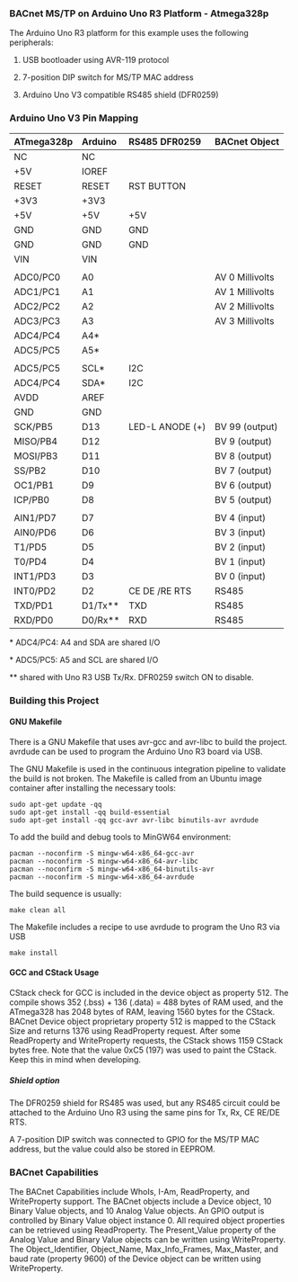 ### BACnet MS/TP on Arduino Uno R3 Platform - Atmega328p

The Arduino Uno R3 platform for this example uses the following peripherals:

1) USB bootloader using AVR-119 protocol

2) 7-position DIP switch for MS/TP MAC address

3) Arduino Uno V3 compatible RS485 shield (DFR0259)

### Arduino Uno V3 Pin Mapping

| ATmega328p  | Arduino     | RS485 DFR0259  | BACnet Object   |
|:------------|:------------|:---------------|:----------------|
| NC          | NC          |                |                 |
| +5V         | IOREF       |                |                 |
| RESET       | RESET       | RST BUTTON     |                 |
| +3V3        | +3V3        |                |                 |
| +5V         | +5V         | +5V            |                 |
| GND         | GND         | GND            |                 |
| GND         | GND         | GND            |                 |
| VIN         | VIN         |                |                 |
|             |             |                |                 |
| ADC0/PC0    | A0          |                | AV 0 Millivolts |
| ADC1/PC1    | A1          |                | AV 1 Millivolts |
| ADC2/PC2    | A2          |                | AV 2 Millivolts |
| ADC3/PC3    | A3          |                | AV 3 Millivolts |
| ADC4/PC4    | A4*         |                |                 |
| ADC5/PC5    | A5*         |                |                 |
|             |             |                |                 |
| ADC5/PC5    | SCL*        | I2C            |                 |
| ADC4/PC4    | SDA*        | I2C            |                 |
| AVDD        | AREF        |                |                 |
| GND         | GND         |                |                 |
| SCK/PB5     | D13         | LED-L ANODE (+)| BV 99 (output)  |
| MISO/PB4    | D12         |                | BV 9 (output)   |
| MOSI/PB3    | D11         |                | BV 8 (output)   |
| SS/PB2      | D10         |                | BV 7 (output)   |
| OC1/PB1     | D9          |                | BV 6 (output)   |
| ICP/PB0     | D8          |                | BV 5 (output)   |
|             |             |                |                 |
| AIN1/PD7    | D7          |                | BV 4 (input)    |
| AIN0/PD6    | D6          |                | BV 3 (input)    |
| T1/PD5      | D5          |                | BV 2 (input)    |
| T0/PD4      | D4          |                | BV 1 (input)    |
| INT1/PD3    | D3          |                | BV 0 (input)    |
| INT0/PD2    | D2          | CE DE /RE RTS  | RS485           |
| TXD/PD1     | D1/Tx**     | TXD            | RS485           |
| RXD/PD0     | D0/Rx**     | RXD            | RS485           |

\* ADC4/PC4: A4 and SDA are shared I/O

\* ADC5/PC5: A5 and SCL are shared I/O

\** shared with Uno R3 USB Tx/Rx. DFR0259 switch ON to disable.

### Building this Project

#### GNU Makefile

There is a GNU Makefile that uses avr-gcc and avr-libc to build the project.
avrdude can be used to program the Arduino Uno R3 board via USB.

The GNU Makefile is used in the continuous integration pipeline to validate
the build is not broken.  The Makefile is called from an Ubuntu image
container after installing the necessary tools:

    sudo apt-get update -qq
    sudo apt-get install -qq build-essential
    sudo apt-get install -qq gcc-avr avr-libc binutils-avr avrdude

To add the build and debug tools to MinGW64 environment:

    pacman --noconfirm -S mingw-w64-x86_64-gcc-avr
    pacman --noconfirm -S mingw-w64-x86_64-avr-libc
    pacman --noconfirm -S mingw-w64-x86_64-binutils-avr
    pacman --noconfirm -S mingw-w64-x86_64-avrdude

The build sequence is usually:

    make clean all

The Makefile includes a recipe to use avrdude to program the Uno R3 via USB

    make install

#### GCC and CStack Usage

CStack check for GCC is included in the device object as property 512.
The compile shows 352 (.bss) + 136 (.data) = 488 bytes of RAM used, and
the ATmega328 has 2048 bytes of RAM, leaving 1560 bytes for the CStack.
BACnet Device object proprietary property 512 is mapped to the CStack Size
and returns 1376 using ReadProperty request.  After some ReadProperty and
WriteProperty requests, the CStack shows 1159 CStack bytes free.
Note that the value 0xC5 (197) was used to paint the CStack.
Keep this in mind when developing.

##### Shield option

The DFR0259 shield for RS485 was used, but any RS485 circuit could be
attached to the Arduino Uno R3 using the same pins for Tx, Rx, CE RE/DE RTS.

A 7-position DIP switch was connected to GPIO for the MS/TP MAC address,
but the value could also be stored in EEPROM.

### BACnet Capabilities

The BACnet Capabilities include WhoIs, I-Am, ReadProperty, and
WriteProperty support.  The BACnet objects include a Device object,
10 Binary Value objects, and 10 Analog Value objects.  An GPIO output
is controlled by Binary Value object instance 0.  All required object
properties can be retrieved using ReadProperty.  The Present_Value
property of the Analog Value and Binary Value objects can be
written using WriteProperty.  The Object_Identifier, Object_Name,
Max_Info_Frames, Max_Master, and baud rate (property 9600) of the
Device object can be written using WriteProperty.
